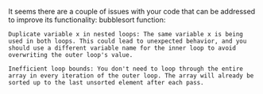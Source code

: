 It seems there are a couple of issues with your code that can be addressed to improve its functionality:
bubblesort function:

    Duplicate variable x in nested loops: The same variable x is being used in both loops. This could lead to unexpected behavior, and you should use a different variable name for the inner loop to avoid overwriting the outer loop's value.

    Inefficient loop bounds: You don't need to loop through the entire array in every iteration of the outer loop. The array will already be sorted up to the last unsorted element after each pass.